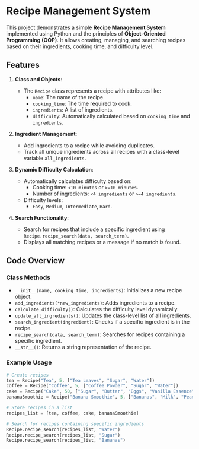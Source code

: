 # Recipe Management System

This project demonstrates a simple **Recipe Management System** implemented using Python and the principles of **Object-Oriented Programming (OOP)**. It allows creating, managing, and searching recipes based on their ingredients, cooking time, and difficulty level.

## Features

1. **Class and Objects**:
   - The `Recipe` class represents a recipe with attributes like:
     - `name`: The name of the recipe.
     - `cooking_time`: The time required to cook.
     - `ingredients`: A list of ingredients.
     - `difficulty`: Automatically calculated based on `cooking_time` and `ingredients`.

2. **Ingredient Management**:
   - Add ingredients to a recipe while avoiding duplicates.
   - Track all unique ingredients across all recipes with a class-level variable `all_ingredients`.

3. **Dynamic Difficulty Calculation**:
   - Automatically calculates difficulty based on:
     - Cooking time: `<10 minutes` or `>=10 minutes`.
     - Number of ingredients: `<4 ingredients` or `>=4 ingredients`.
   - Difficulty levels:
     - `Easy`, `Medium`, `Intermediate`, `Hard`.

4. **Search Functionality**:
   - Search for recipes that include a specific ingredient using `Recipe.recipe_search(data, search_term)`.
   - Displays all matching recipes or a message if no match is found.

## Code Overview

### Class Methods
- `__init__(name, cooking_time, ingredients)`: Initializes a new recipe object.
- `add_ingredients(*new_ingredients)`: Adds ingredients to a recipe.
- `calculate_difficulty()`: Calculates the difficulty level dynamically.
- `update_all_ingredients()`: Updates the class-level list of all ingredients.
- `search_ingredient(ingredient)`: Checks if a specific ingredient is in the recipe.
- `recipe_search(data, search_term)`: Searches for recipes containing a specific ingredient.
- `__str__()`: Returns a string representation of the recipe.

### Example Usage
```python
# Create recipes
tea = Recipe("Tea", 5, ["Tea Leaves", "Sugar", "Water"])
coffee = Recipe("Coffee", 5, ["Coffee Powder", "Sugar", "Water"])
cake = Recipe("Cake", 50, ["Sugar", "Butter", "Eggs", "Vanilla Essence", "Flour", "Baking Powder", "Milk"])
bananaSmoothie = Recipe("Banana Smoothie", 5, ["Bananas", "Milk", "Peanut Butter", "Sugar", "Ice Cubes"])

# Store recipes in a list
recipes_list = [tea, coffee, cake, bananaSmoothie]

# Search for recipes containing specific ingredients
Recipe.recipe_search(recipes_list, "Water")
Recipe.recipe_search(recipes_list, "Sugar")
Recipe.recipe_search(recipes_list, "Bananas")
